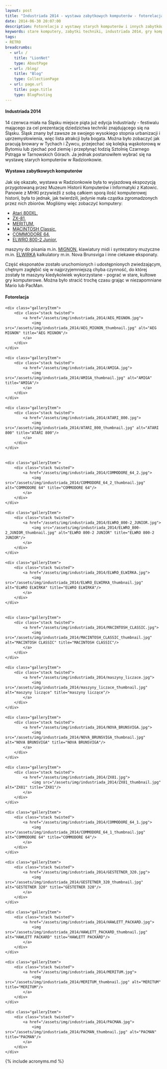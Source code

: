 ```yaml
---
layout: post
title: "Industriada 2014 - wystawa zabytkowych komputerów - fotorelacja"
date: 2014-06-30 20:07:00
description: Fotorelacja z wystawy starych komputerów i innych zabytków techniki komputerowej mającej miejsce podczas Industriady 2014
keywords: stare komputery, zabytki techniki, industriada 2014, gry komputerowe, Atari, Macintosh, Elwro
tags:
- RETRO
breadcrumbs:
  - url: /
    title: "LionNet"
    type: AboutPage
  - url: /blog/
    title: "Blog"
    type: CollectionPage
  - url: page.url
    title: page.title
    type: BlogPosting
---
```


#### Industriada 2014

14 czerwca miała na Śląsku miejsce piąta już edycja Industriady - festiwalu 
mającego za cel prezentację dziedzictwa techniki znajdującego się na Śląsku.
Śląsk znany był zawsze ze swojego wysokiego stopnia urbanizacji i uprzemysłowienia,
więc lista atrakcji była bogata. Można było zobaczyć jak pracują browary w Tychach
i Żywcu, przejechać się kolejką wąskotorową w Bytomiu lub zjechać pod ziemię i 
przepłynąć łodzią Sztolnię Czarnego Pstrąga w Tarnowskich Górach. Ja jednak 
postanowiłem wybrać się na wystawę starych komputerów w Radzionkowie.

#### Wystawa zabytkowych komputerów

Jak się okazało, wystawa w Radzionkowie była to wyjazdową ekspozycją przygotowaną
przez Muzeum Historii Komputerów i Informatyki z Katowic. Panowie z MHKI przywieźli
z sobą całkiem sporą ilość komputerowej historii, była to jednak, jak twierdzili,
jedynie mała cząstka zgromadzonych przez nich zbiorów. Mogliśmy więc zobaczyć 
komputery:

 * [Atari 800XL](http://pl.wikipedia.org/wiki/Rodzina_8-bitowych_Atari#Seria_XL), 
 * [ZX-81](http://pl.wikipedia.org/wiki/ZX-81), 
 * [MERITUM](http://pl.wikipedia.org/wiki/Meritum_%28komputer%29), 
 * [MACINTOSH Classic](http://pl.wikipedia.org/wiki/Macintosh_Classic), 
 * [COMMODORE 64](http://pl.wikipedia.org/wiki/Commodore_64), 
 * [ELWRO 800-2 Junior](http://pl.wikipedia.org/wiki/Elwro_%28komputer%29), 

maszyny do pisania m.in. [MIGNON](http://de.wikipedia.org/wiki/Mignon_%28Schreibmaschine%29), 
klawiatury midi i syntezatory muzyczne m.in. [ELWIRKA](http://pl.wikipedia.org/wiki/Elwirka) 
kalkulatory m.in. Nova Brunsviga i inne ciekawe eksponaty.

Część eksponatów zostało uruchomionych i udostępnionych zwiedzającym, chętnym
zagłębić się w najprzyjemniejszą chyba czynność, do której zostały te maszyny 
kiedykolwiek wykorzystane - pograć w stare, kultowe gry komputerowe. Można było
stracić trochę czasu grając w niezapomniane Mario lub PacMan.

#### Fotorelacja

<div class="gallery">

    <div class="galleryItem">
        <div class="stack twisted">
            <a href="/assets/img/industriada_2014/AEG_MIGNON.jpg">
                <img src="/assets/img/industriada_2014/AEG_MIGNON_thumbnail.jpg" alt="AEG MIGNON" title="AEG MIGNON"/>
            </a>
        </div>
    </div>

    <div class="galleryItem">
        <div class="stack twisted">
            <a href="/assets/img/industriada_2014/AMIGA.jpg">
                <img src="/assets/img/industriada_2014/AMIGA_thumbnail.jpg" alt="AMIGA" title="AMIGA"/>
            </a>
        </div>
    </div>

    <div class="galleryItem">
        <div class="stack twisted">
            <a href="/assets/img/industriada_2014/ATARI_800.jpg">
                <img src="/assets/img/industriada_2014/ATARI_800_thumbnail.jpg" alt="ATARI 800" title="ATARI 800"/>
            </a>
        </div>
    </div>
    

    <div class="galleryItem">
        <div class="stack twisted">
            <a href="/assets/img/industriada_2014/COMMODORE_64_2.jpg">
                <img src="/assets/img/industriada_2014/COMMODORE_64_2_thumbnail.jpg" alt="COMMODORE 64" title="COMMODORE 64"/>
            </a>
        </div>
    </div>

    <div class="galleryItem">
        <div class="stack twisted">
            <a href="/assets/img/industriada_2014/ELWRO_800-2_JUNIOR.jpg">
                <img src="/assets/img/industriada_2014/ELWRO_800-2_JUNIOR_thumbnail.jpg" alt="ELWRO 800-2 JUNIOR" title="ELWRO 800-2 JUNIOR"/>
            </a>
        </div>
    </div>

    <div class="galleryItem">
        <div class="stack twisted">
            <a href="/assets/img/industriada_2014/ELWRO_ELWIRKA.jpg">
                <img src="/assets/img/industriada_2014/ELWRO_ELWIRKA_thumbnail.jpg" alt="ELWRO ELWIRKA" title="ELWRO ELWIRKA"/>
            </a>
        </div>
    </div>
    

    <div class="galleryItem">
        <div class="stack twisted">
            <a href="/assets/img/industriada_2014/MACINTOSH_CLASSIC.jpg">
                <img src="/assets/img/industriada_2014/MACINTOSH_CLASSIC_thumbnail.jpg" alt="MACINTOSH CLASSIC" title="MACINTOSH CLASSIC"/>
            </a>
        </div>
    </div>

    <div class="galleryItem">
        <div class="stack twisted">
            <a href="/assets/img/industriada_2014/maszyny_liczace.jpg">
                <img src="/assets/img/industriada_2014/maszyny_liczace_thumbnail.jpg" alt="maszyny liczące" title="maszyny liczące"/>
            </a>
        </div>
    </div>

    <div class="galleryItem">
        <div class="stack twisted">
            <a href="/assets/img/industriada_2014/NOVA_BRUNSVIGA.jpg">
                <img src="/assets/img/industriada_2014/NOVA_BRUNSVIGA_thumbnail.jpg" alt="NOVA BRUNSVIGA" title="NOVA BRUNSVIGA"/>
            </a>
        </div>
    </div>

    <div class="galleryItem">
        <div class="stack twisted">
            <a href="/assets/img/industriada_2014/ZX81.jpg">
                <img src="/assets/img/industriada_2014/ZX81_thumbnail.jpg" alt="ZX81" title="ZX81"/>
            </a>
        </div>
    </div>

    <div class="galleryItem">
        <div class="stack twisted">
            <a href="/assets/img/industriada_2014/COMMODORE_64_1.jpg">
                <img src="/assets/img/industriada_2014/COMMODORE_64_1_thumbnail.jpg" alt="COMMODORE 64" title="COMMODORE 64"/>
            </a>
        </div>
    </div>

    <div class="galleryItem">
        <div class="stack twisted">
            <a href="/assets/img/industriada_2014/GESTETNER_320.jpg">
                <img src="/assets/img/industriada_2014/GESTETNER_320_thumbnail.jpg" alt="GESTETNER 320" title="GESTETNER 320"/>
            </a>
        </div>
    </div>

    <div class="galleryItem">
        <div class="stack twisted">
            <a href="/assets/img/industriada_2014/HAWLETT_PACKARD.jpg">
                <img src="/assets/img/industriada_2014/HAWLETT_PACKARD_thumbnail.jpg" alt="HAWLETT PACKARD" title="HAWLETT PACKARD"/>
            </a>
        </div>
    </div>
    
    <div class="galleryItem">
        <div class="stack twisted">
            <a href="/assets/img/industriada_2014/MERITUM.jpg">
                <img src="/assets/img/industriada_2014/MERITUM_thumbnail.jpg" alt="MERITUM" title="MERITUM"/>
            </a>
        </div>
    </div>
    
    <div class="galleryItem">
        <div class="stack twisted">
            <a href="/assets/img/industriada_2014/PACMAN.jpg">
                <img src="/assets/img/industriada_2014/PACMAN_thumbnail.jpg" alt="PACMAN" title="PACMAN"/>
            </a>
        </div>
    </div>

</div>


{% include acronyms.md %}
